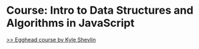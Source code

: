 # Course: Intro to Data Structures and Algorithms in JavaScript

[>> Egghead course by Kyle Shevlin](https://egghead.io/lessons/javascript-queue-data-structure-in-javascript)
